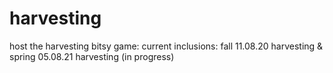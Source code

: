 # harvesting
host the harvesting bitsy game: 
current inclusions: fall 11.08.20 harvesting & spring 05.08.21 harvesting (in progress)
